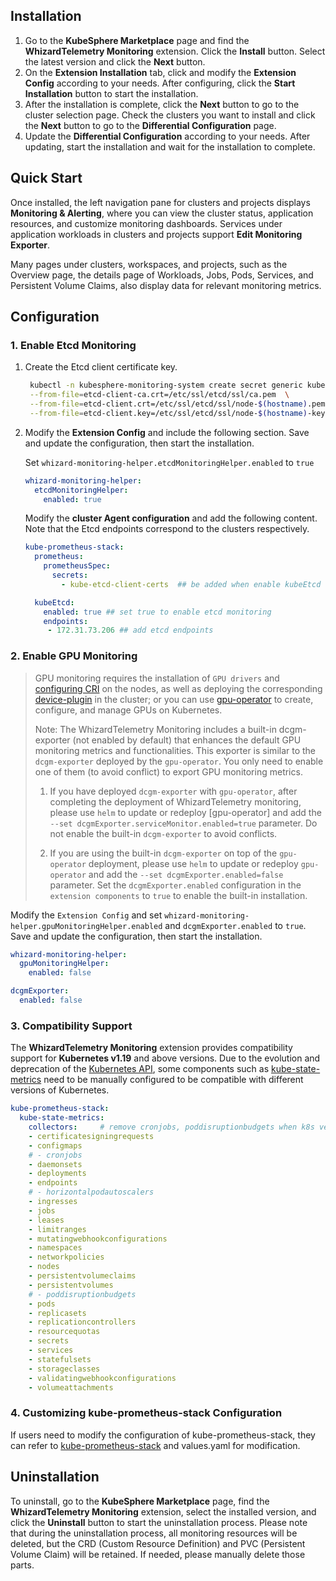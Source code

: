 ## Installation

1. Go to the **KubeSphere Marketplace** page and find the **WhizardTelemetry Monitoring** extension. Click the **Install** button. Select the latest version and click the **Next** button.
2. On the **Extension Installation** tab, click and modify the **Extension Config** according to your needs. After configuring, click the **Start Installation** button to start the installation.
3. After the installation is complete, click the **Next** button to go to the cluster selection page. Check the clusters you want to install and click the **Next** button to go to the **Differential Configuration** page.
4. Update the **Differential Configuration** according to your needs. After updating, start the installation and wait for the installation to complete.

## Quick Start

Once installed, the left navigation pane for clusters and projects displays **Monitoring & Alerting**, where you can view the cluster status, application resources, and customize monitoring dashboards. Services under application workloads in clusters and projects support **Edit Monitoring Exporter**.

Many pages under clusters, workspaces, and projects, such as the Overview page, the details page of Workloads, Jobs, Pods, Services, and Persistent Volume Claims, also display data for relevant monitoring metrics.

## Configuration

### 1. Enable Etcd Monitoring

1. Create the Etcd client certificate key.

   ```sh
    kubectl -n kubesphere-monitoring-system create secret generic kube-etcd-client-certs  \
    --from-file=etcd-client-ca.crt=/etc/ssl/etcd/ssl/ca.pem  \
    --from-file=etcd-client.crt=/etc/ssl/etcd/ssl/node-$(hostname).pem  \
    --from-file=etcd-client.key=/etc/ssl/etcd/ssl/node-$(hostname)-key.pem
    ```

2. Modify the **Extension Config** and include the following section. Save and update the configuration, then start the installation.

    Set `whizard-monitoring-helper.etcdMonitoringHelper.enabled` to `true`

    ```yaml
    whizard-monitoring-helper:
      etcdMonitoringHelper:
        enabled: true
    ```

    Modify the **cluster Agent configuration** and add the following content. Note that the Etcd endpoints correspond to the clusters respectively.

    ```yaml
    kube-prometheus-stack:
      prometheus:
        prometheusSpec:
          secrets:
            - kube-etcd-client-certs  ## be added when enable kubeEtcd servicemonitor with tls config

      kubeEtcd:
        enabled: true ## set true to enable etcd monitoring
        endpoints: 
         - 172.31.73.206 ## add etcd endpoints
    ```

### 2. Enable GPU Monitoring

> GPU monitoring requires the installation of `GPU drivers` and [configuring CRI](https://docs.nvidia.com/datacenter/cloud-native/container-toolkit/latest/install-guide.html) on the nodes, as well as deploying the corresponding [device-plugin](https://kubernetes.io/docs/concepts/extend-kubernetes/compute-storage-net/device-plugins/#examples) in the cluster; or you can use [gpu-operator](https://github.com/NVIDIA/gpu-operator) to create, configure, and manage GPUs on Kubernetes.
>
> Note: The WhizardTelemetry Monitoring includes a built-in dcgm-exporter (not enabled by default) that enhances the default GPU monitoring metrics and functionalities. This exporter is similar to the `dcgm-exporter` deployed by the `gpu-operator`. You only need to enable one of them (to avoid conflict) to export GPU monitoring metrics.
>
> 1. If you have deployed `dcgm-exporter` with `gpu-operator`, after completing the deployment of WhizardTelemetry monitoring, please use `helm` to update or redeploy [gpu-operator] and add the `--set dcgmExporter.serviceMonitor.enabled=true` parameter. Do not enable the built-in `dcgm-exporter` to avoid conflicts.
>
> 2. If you are using the built-in `dcgm-exporter` on top of the `gpu-operator` deployment, please use `helm` to update or redeploy `gpu-operator` and add the `--set dcgmExporter.enabled=false` parameter. Set the `dcgmExporter.enabled` configuration in the `extension components` to `true` to enable the built-in installation.

Modify the `Extension Config` and set `whizard-monitoring-helper.gpuMonitoringHelper.enabled` and `dcgmExporter.enabled` to `true`. Save and update the configuration, then start the installation.

```yaml
whizard-monitoring-helper:
  gpuMonitoringHelper:
    enabled: false

dcgmExporter:
  enabled: false
```

### 3. Compatibility Support

The **WhizardTelemetry Monitoring** extension provides compatibility support for **Kubernetes v1.19** and above versions. Due to the evolution and deprecation of the [Kubernetes API](https://kubernetes.io/zh-cn/docs/reference/using-api/deprecation-guide/), some components such as [kube-state-metrics](https://github.com/kubernetes/kube-state-metrics?tab=readme-ov-file#compatibility-matrix) need to be manually configured to be compatible with different versions of Kubernetes.

```yaml
kube-prometheus-stack:
  kube-state-metrics:
    collectors:     # remove cronjobs, poddisruptionbudgets when k8s version < 1.21, remove horizontalpodautoscalers when k8s version < 1.23
    - certificatesigningrequests
    - configmaps
    # - cronjobs
    - daemonsets
    - deployments
    - endpoints
    # - horizontalpodautoscalers
    - ingresses
    - jobs
    - leases
    - limitranges
    - mutatingwebhookconfigurations
    - namespaces
    - networkpolicies
    - nodes
    - persistentvolumeclaims
    - persistentvolumes
    # - poddisruptionbudgets
    - pods
    - replicasets
    - replicationcontrollers
    - resourcequotas
    - secrets
    - services
    - statefulsets
    - storageclasses
    - validatingwebhookconfigurations
    - volumeattachments
```

### 4. Customizing kube-prometheus-stack Configuration

If users need to modify the configuration of kube-prometheus-stack, they can refer to [kube-prometheus-stack](https://github.com/prometheus-community/helm-charts/tree/main/charts/kube-prometheus-stack) and values.yaml for modification.


## Uninstallation

To uninstall, go to the **KubeSphere Marketplace** page, find the **WhizardTelemetry Monitoring** extension, select the installed version, and click the **Uninstall** button to start the uninstallation process. Please note that during the uninstallation process, all monitoring resources will be deleted, but the CRD (Custom Resource Definition) and PVC (Persistent Volume Claim) will be retained. If needed, please manually delete those parts.
